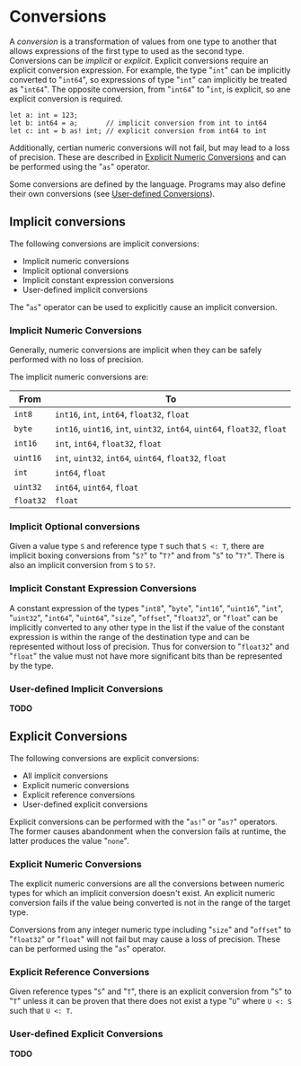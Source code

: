 # Conversions

A *conversion* is a transformation of values from one type to another that allows expressions of the first type to used as the second type. Conversions can be *implicit* or *explicit*. Explicit conversions require an explicit conversion expression. For example, the type "`int`" can be implicitly converted to "`int64`", so expressions of type "`int`" can implicitly be treated as "`int64`". The opposite conversion, from "`int64`" to "`int`, is explicit, so ane explicit conversion is required.

```adamant
let a: int = 123;
let b: int64 = a;       // implicit conversion from int to int64
let c: int = b as! int; // explicit conversion from int64 to int
```

Additionally, certian numeric conversions will not fail, but may lead to a loss of precision. These are described in [Explicit Numeric Conversions](#explicit-numeric-conversions) and can be performed using the "`as`" operator.

Some conversions are defined by the language. Programs may also define their own conversions (see [User-defined Conversions](#user-defined-conversions)).

## Implicit conversions

The following conversions are implicit conversions:

* Implicit numeric conversions
* Implicit optional conversions
* Implicit constant expression conversions
* User-defined implicit conversions

The "`as`" operator can be used to explicitly cause an implicit conversion.

### Implicit Numeric Conversions

Generally, numeric conversions are implicit when they can be safely performed with no loss of precision.

The implicit numeric conversions are:

| From      | To                                                                        |
| --------- | ------------------------------------------------------------------------- |
| `int8`    | `int16`, `int`, `int64`, `float32`, `float`                               |
| `byte`    | `int16`, `uint16`, `int`, `uint32`, `int64`, `uint64`, `float32`, `float` |
| `int16`   | `int`, `int64`, `float32`, `float`                                        |
| `uint16`  | `int`, `uint32`, `int64`, `uint64`, `float32`, `float`                    |
| `int`     | `int64`, `float`                                                          |
| `uint32`  | `int64`, `uint64`, `float`                                                |
| `float32` | `float`                                                                   |

### Implicit Optional conversions

Given a value type `S` and reference type `T` such that `S <: T`, there are implicit boxing conversions from "`S?`" to "`T?`" and from "`S`" to "`T?`". There is also an implicit conversion from `S` to `S?`.

### Implicit Constant Expression Conversions

A constant expression of the types "`int8`", "`byte`", "`int16`", "`uint16`", "`int`", "`uint32`", "`int64`", "`uint64`", "`size`", "`offset`", "`float32`", or "`float`" can be implicitly converted to any other type in the list if the value of the constant expression is within the range of the destination type and can be represented without loss of precision. Thus for conversion to "`float32`" and "`float`" the value must not have more significant bits than be represented by the type.

### User-defined Implicit Conversions

**TODO**

## Explicit Conversions

The following conversions are explicit conversions:

* All implicit conversions
* Explicit numeric conversions
* Explicit reference conversions
* User-defined explicit conversions

Explicit conversions can be performed with the "`as!`" or "`as?`" operators. The former causes abandonment when the conversion fails at runtime, the latter produces the value "`none`".

### Explicit Numeric Conversions

The explicit numeric conversions are all the conversions between numeric types for which an implicit conversion doesn't exist. An explicit numeric conversion fails if the value being converted is not in the range of the target type.

Conversions from any integer numeric type including "`size`" and "`offset`" to "`float32`" or "`float`" will not fail but may cause a loss of precision. These can be performed using the "`as`" operator.

### Explicit Reference Conversions

Given reference types "`S`" and "`T`", there is an explicit conversion from "`S`" to "`T`" unless it can be proven that there does not exist a type "`U`" where `U <: S` such that `U <: T`.

### User-defined Explicit Conversions

**TODO**
